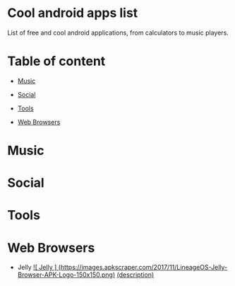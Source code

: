 # Cool android apps list
List of free and cool android applications,
from calculators to music players.
# Table of content

* [Music](#music)


* [Social](#social)

* [Tools](#tools)

* [Web Browsers](#web-browsers)

# Music

# Social

# Tools

# Web Browsers
* Jelly [![ Jelly ]
(https://images.apkscraper.com/2017/11/LineageOS-Jelly-Browser-APK-Logo-150x150.png)](https://github.com)  [(description)]( #jelly )
